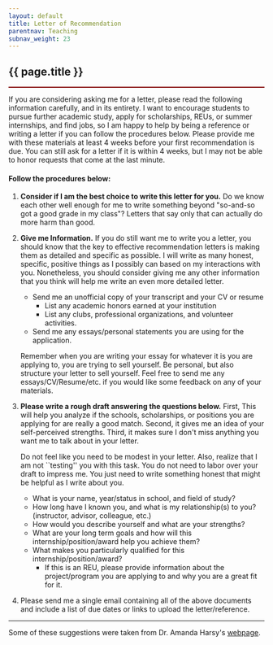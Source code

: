 ```yaml
---
layout: default
title: Letter of Recommendation
parentnav: Teaching
subnav_weight: 23
---
```


<div style="border-bottom: 2px  solid #800000;">

## {{ page.title }}

</div>

If you are considering asking me for a letter, please read the following information carefully, and in its entirety. I want to encourage students to pursue further academic study, apply for scholarships, REUs, or summer internships, and find jobs, so I am happy to help by being a reference or writing a letter if you can follow the procedures below. Please provide me with these materials at least 4 weeks before your first recommendation is due. You can still ask for a letter if it is within 4 weeks, but I may not be able to honor requests that come at the last minute.

#### Follow the procedures below:

1. **Consider if I am the best choice to write this letter for you.** Do we know each other well enough for me to write something beyond "so-and-so got a good grade in my class"? Letters that say only that can actually do more harm than good.

2. **Give me Information.** If you do still want me to write you a letter, you should know that the key to effective recommendation letters is making them as detailed and specific as possible. I will write as many honest, specific, positive things as I possibly can based on my interactions with you. Nonetheless, you should consider giving me any other information that you think will help me write an even more detailed letter.

    - Send me an unofficial copy of your transcript and your CV or resume
        - List any academic honors earned at your institution
        - List any clubs, professional organizations, and volunteer activities.
    - Send me any essays/personal statements you are using for the application.
        
    Remember when you are writing your essay for whatever it is you are applying to, you are trying to sell yourself. Be personal, but also structure your letter to sell yourself. Feel free to send me any essays/CV/Resume/etc. if you would like some feedback on any of your materials.

3. **Please write a rough draft answering the questions below.** First, This will help you analyze if the schools, scholarships, or positions you are applying for are really a good match. Second, it gives me an idea of your self-perceived strengths. Third, it makes sure I don't miss anything you want me to talk about in your letter. 

    Do not feel like you need to be modest in your letter. Also, realize that I am not ``testing'' you with this task. You do not need to labor over your draft to impress me. You just need to write something honest that might be helpful as I write about you. 

    - What is your name, year/status in school, and field of study?
    - How long have I known you, and what is my relationship(s) to you? (instructor, advisor, colleague, etc.)
    - How would you describe yourself and what are your strengths?
    - What are your long term goals and how will this internship/position/award help you achieve them?
    - What makes you particularly qualified for this internship/position/award? 
        - If this is an REU, please provide information about the project/program you are applying to and why you are a great fit for it.

4. Please send me a single email containing all of the above documents and include a list of due dates or links to upload the letter/reference.



---
Some of these suggestions were taken from Dr. Amanda Harsy's [webpage](https://www.cs.lewisu.edu/~harsyram/StudentInfo.html#Recommendations).
